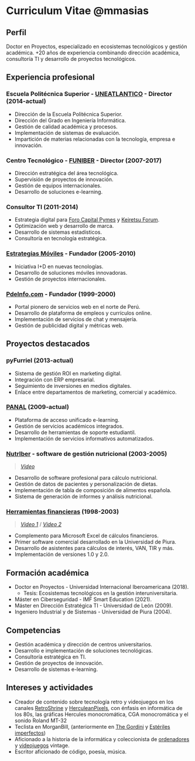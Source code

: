 # Curriculum Vitae @mmasias

## Perfil

Doctor en Proyectos, especializado en ecosistemas tecnológicos y gestión académica. +20 años de experiencia combinando dirección académica, consultoría TI y desarrollo de proyectos tecnológicos.

## Experiencia profesional

### Escuela Politécnica Superior - [UNEATLANTICO](https://www.uneatlantico.es/) - Director (2014-actual)

- Dirección de la Escuela Politécnica Superior.
- Dirección del Grado en Ingeniería Informática.
- Gestión de calidad académica y procesos.
- Implementación de sistemas de evaluación.
- Impartición de materias relacionadas con la tecnología, empresa e innovación.

### Centro Tecnológico - [FUNIBER](https://www.funiber.org/) - Director (2007-2017)

- Dirección estratégica del área tecnológica.
- Supervisión de proyectos de innovación.
- Gestión de equipos internacionales.
- Desarrollo de soluciones e-learning.

### Consultor TI (2011-2014)

- Estrategia digital para [Foro Capital Pymes](https://forocapitalpymes.com/) y [Keiretsu Forum](https://keiretsuforum.es/).
- Optimización web y desarrollo de marca.
- Desarrollo de sistemas estadísticos.
- Consultoría en tecnología estratégica.

### [Estrategias Móviles](https://web.archive.org/web/20070202224807/http://www.estrategiasmoviles.com/) - Fundador (2005-2010)

- Iniciativa I+D en nuevas tecnologías.
- Desarrollo de soluciones móviles innovadoras.
- Gestión de proyectos internacionales.

### [PdeInfo.com](http://pdeinfo.com/) - Fundador (1999-2000)

- Portal pionero de servicios web en el norte de Perú.
- Desarrollo de plataforma de empleos y currículos online.
- Implementación de servicios de chat y mensajería.
- Gestión de publicidad digital y métricas web.

## Proyectos destacados

### pyFurriel (2013-actual)

- Sistema de gestión ROI en marketing digital.
- Integración con ERP empresarial.
- Seguimiento de inversiones en medios digitales.
- Enlace entre departamentos de marketing, comercial y académico.

### [PANAL](https://panal.funiber.org/Login) (2009-actual)

- Plataforma de acceso unificado e-learning.
- Gestión de servicios académicos integrados.
- Desarrollo de herramientas de soporte estudiantil.
- Implementación de servicios informativos automatizados.

### [NutrIber](https://www.funiber.org/software-calculo-de-dietas) - software de gestión nutricional (2003-2005)

> [*Video*](https://www.youtube.com/watch?v=aZB9jt-C-Lk&list=PLb9-eXiultyM2j9eulf4ibVx73QJusonf)

- Desarrollo de software profesional para cálculo nutricional.
- Gestión de datos de pacientes y personalización de dietas.
- Implementación de tabla de composición de alimentos española.
- Sistema de generación de informes y análisis nutricional.

### [Herramientas financieras](https://web.archive.org/web/20050421013428/http://www.cceeee.udep.edu.pe/software/hf/) (1998-2003)

> [*Video 1*](https://www.youtube.com/watch?v=qpy_-dtumoE) / [*Video 2*](https://www.youtube.com/watch?v=NiGsl9FWuts)

- Complemento para Microsoft Excel de cálculos financieros.
- Primer software comercial desarrollado en la Universidad de Piura.
- Desarrollo de asistentes para cálculos de interés, VAN, TIR y más.
- Implementación de versiones 1.0 y 2.0.

## Formación académica

- Doctor en Proyectos - Universidad Internacional Iberoamericana (2018).
  - Tesis: Ecosistemas tecnológicos en la gestión interuniversitaria.
- Máster en Ciberseguridad - IMF Smart Education (2021).
- Máster en Dirección Estratégica TI - Universidad de León (2009).
- Ingeniero Industrial y de Sistemas - Universidad de Piura (2004).

## Competencias

- Gestión académica y dirección de centros universitarios.
- Desarrollo e implementación de soluciones tecnológicas.
- Consultoría estratégica en TI.
- Gestión de proyectos de innovación.
- Desarrollo de sistemas e-learning.

## Intereses y actividades

- Creador de contenido sobre tecnología retro y videojuegos en los canales [RetroShrine](https://www.tiktok.com/@mmasiasv) y [HerculeanPixels](https://www.youtube.com/playlist?list=PLcdTMD9xtoG-6lvFwWOpcMwjx4cYNyOw1), con énfasis en informática de los 80s, las gráficas Hercules monocromática, CGA monocromática y el sonido Roland MT-32
- Teclista en MorganBill, (anteriormente en [The Gordini](https://www.thegordini.com/) y [Estériles imperfectos](https://www.facebook.com/esterilesimperfectos/))
- Aficionado a la historia de la informática y coleccionista de [ordenadores](https://www.instagram.com/mmasias/reel/BOUl0D-lFb1/) y [videojuegos](https://www.instagram.com/mmasias/p/BQaQwgMAqYs/) vintage.
- Escritor aficionado de código, poesía, música.

